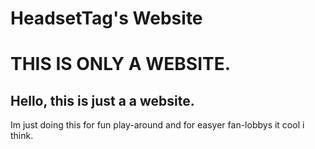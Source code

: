 # HeadsetTag's Website
# THIS IS ONLY A WEBSITE.
## Hello, this is just a a website.

Im just doing this for fun play-around and for easyer fan-lobbys it cool i think.
 

